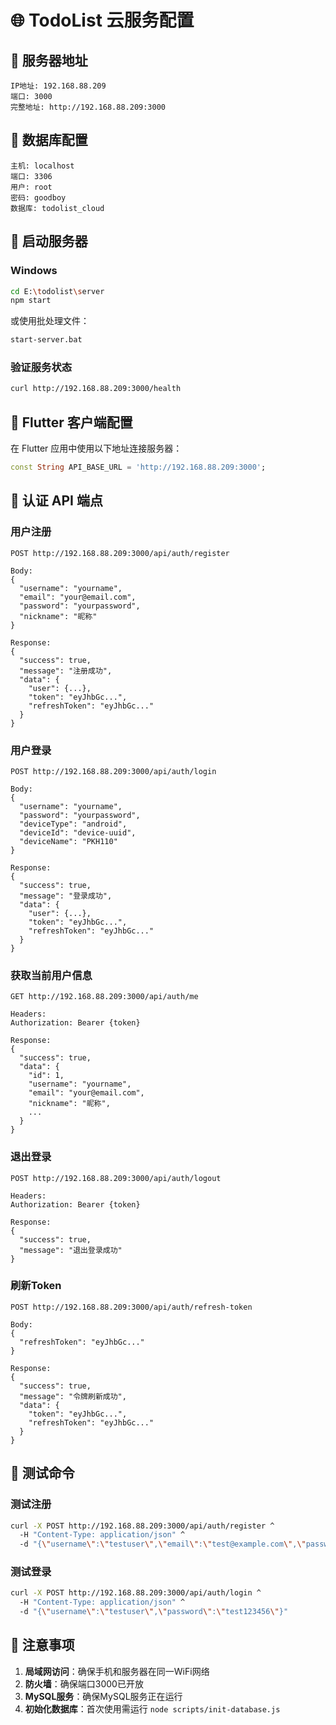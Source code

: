# 🌐 TodoList 云服务配置

## 📍 服务器地址

```
IP地址: 192.168.88.209
端口: 3000
完整地址: http://192.168.88.209:3000
```

## 🔐 数据库配置

```
主机: localhost
端口: 3306
用户: root
密码: goodboy
数据库: todolist_cloud
```

## 🚀 启动服务器

### Windows
```bash
cd E:\todolist\server
npm start
```

或使用批处理文件：
```bash
start-server.bat
```

### 验证服务状态
```bash
curl http://192.168.88.209:3000/health
```

## 📱 Flutter 客户端配置

在 Flutter 应用中使用以下地址连接服务器：

```dart
const String API_BASE_URL = 'http://192.168.88.209:3000';
```

## 🔑 认证 API 端点

### 用户注册
```
POST http://192.168.88.209:3000/api/auth/register

Body:
{
  "username": "yourname",
  "email": "your@email.com",
  "password": "yourpassword",
  "nickname": "昵称"
}

Response:
{
  "success": true,
  "message": "注册成功",
  "data": {
    "user": {...},
    "token": "eyJhbGc...",
    "refreshToken": "eyJhbGc..."
  }
}
```

### 用户登录
```
POST http://192.168.88.209:3000/api/auth/login

Body:
{
  "username": "yourname",
  "password": "yourpassword",
  "deviceType": "android",
  "deviceId": "device-uuid",
  "deviceName": "PKH110"
}

Response:
{
  "success": true,
  "message": "登录成功",
  "data": {
    "user": {...},
    "token": "eyJhbGc...",
    "refreshToken": "eyJhbGc..."
  }
}
```

### 获取当前用户信息
```
GET http://192.168.88.209:3000/api/auth/me

Headers:
Authorization: Bearer {token}

Response:
{
  "success": true,
  "data": {
    "id": 1,
    "username": "yourname",
    "email": "your@email.com",
    "nickname": "昵称",
    ...
  }
}
```

### 退出登录
```
POST http://192.168.88.209:3000/api/auth/logout

Headers:
Authorization: Bearer {token}

Response:
{
  "success": true,
  "message": "退出登录成功"
}
```

### 刷新Token
```
POST http://192.168.88.209:3000/api/auth/refresh-token

Body:
{
  "refreshToken": "eyJhbGc..."
}

Response:
{
  "success": true,
  "message": "令牌刷新成功",
  "data": {
    "token": "eyJhbGc...",
    "refreshToken": "eyJhbGc..."
  }
}
```

## 🔧 测试命令

### 测试注册
```bash
curl -X POST http://192.168.88.209:3000/api/auth/register ^
  -H "Content-Type: application/json" ^
  -d "{\"username\":\"testuser\",\"email\":\"test@example.com\",\"password\":\"test123456\"}"
```

### 测试登录
```bash
curl -X POST http://192.168.88.209:3000/api/auth/login ^
  -H "Content-Type: application/json" ^
  -d "{\"username\":\"testuser\",\"password\":\"test123456\"}"
```

## 📝 注意事项

1. **局域网访问**：确保手机和服务器在同一WiFi网络
2. **防火墙**：确保端口3000已开放
3. **MySQL服务**：确保MySQL服务正在运行
4. **初始化数据库**：首次使用需运行 `node scripts/init-database.js`

